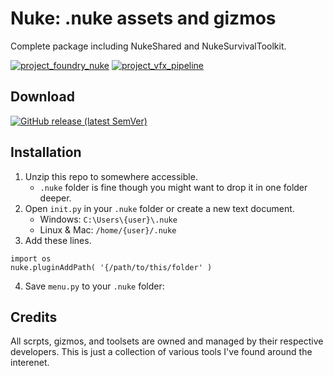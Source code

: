 # Nuke: .nuke assets and gizmos
Complete package including NukeShared and NukeSurvivalToolkit.

[![project_foundry_nuke](https://img.shields.io/badge/my%20category-foundry--nuke-orange?style=flat-square)](https://github.com/itaki/nuke)
[![project_vfx_pipeline](https://img.shields.io/badge/my%20category-vfx--pipeline-brightgreen?style=flat-square)](https://github.com/itaki/nuke)

Download
-


[![GitHub release (latest SemVer)](https://img.shields.io/github/v/release/itaki/nuke?style=flat-square)](https://https://github.com/itaki/nuke/releases/latest)


Installation
-
1. Unzip this repo to somewhere accessible.
    - `.nuke` folder is fine though you might want to drop it in one folder deeper. 
2. Open `init.py` in your `.nuke` folder or create a new text document.
    - Windows: `C:\Users\{user}\.nuke`
    - Linux & Mac: `/home/{user}/.nuke`
3. Add these lines.
```
import os
nuke.pluginAddPath( '{/path/to/this/folder' )
```
4. Save `menu.py` to your `.nuke` folder:


Credits
-
All scrpts, gizmos, and toolsets are owned and managed by their respective developers.
This is just a collection of various tools I've found around the interenet.